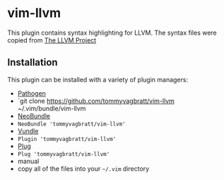 # vim-llvm

This plugin contains syntax highlighting for LLVM. The syntax files were copied from [The LLVM Project](https://github.com/llvm-mirror/llvm/tree/master/utils/vim)


## Installation

This plugin can be installed with a variety of plugin managers:

*  [Pathogen](https://github.com/tpope/vim-pathogen)
  *  `git clone https://github.com/tommyvagbratt/vim-llvm ~/.vim/bundle/vim-llvm
*  [NeoBundle](https://github.com/Shougo/neobundle.vim)
  *  `NeoBundle 'tommyvagbratt/vim-llvm'`
*  [Vundle](https://github.com/gmarik/vundle)
  *  `Plugin 'tommyvagbratt/vim-llvm'`
*  [Plug](https://github.com/junegunn/vim-plug)
  *  `Plug 'tommyvagbratt/vim-llvm'`
*  manual
  *  copy all of the files into your `~/.vim` directory

